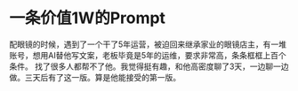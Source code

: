 # 一条价值1W的Prompt
配眼镜的时候，遇到了一个干了5年运营，被迫回来继承家业的眼镜店主，有一堆账号，想用AI替他写文案，老板毕竟是5年的运维，要求非常高，条条框框上百个条件。
找了很多人都帮不了他。我觉得挺有趣，和他高密度聊了3天，一边聊一边做。三天后有了这一版。算是他能接受的第一版。
